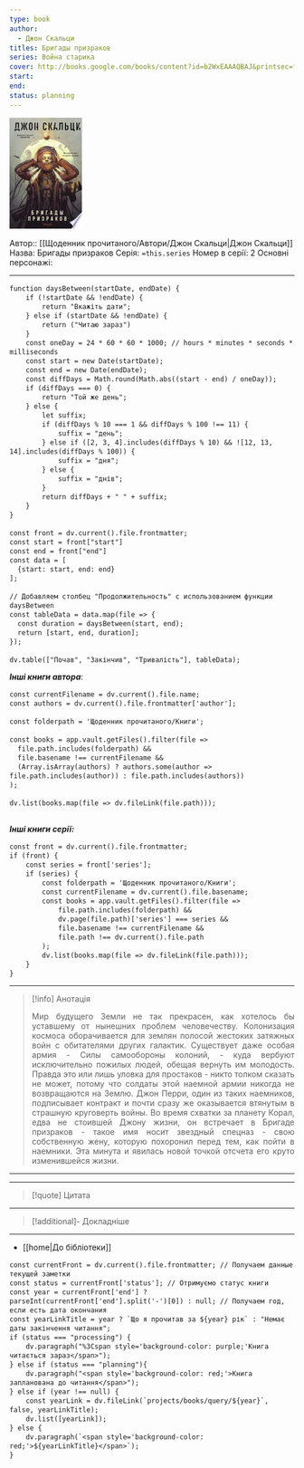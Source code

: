 ```yaml
---
type: book
author:
  - Джон Скальци
titles: Бригады призраков
series: Война старика
cover: http://books.google.com/books/content?id=b2WxEAAAQBAJ&printsec=frontcover&img=1&zoom=1&edge=curl&source=gbs_api
start: 
end: 
status: planning
---
```

![cover|150](media/cover!150-376.jpg)

Автор:: [[Щоденник прочитаного/Автори/Джон Скальци|Джон Скальци]]
Назва: Бригады призраков
Серія:  `=this.series`
Номер в серії: 2
Основні персонажі:

---
```dataviewjs
function daysBetween(startDate, endDate) {
	if (!startDate && !endDate) { 
		return "Вкажіть дати"; 
	} else if (startDate && !endDate) {
		return ("Читаю зараз")
	}
	const oneDay = 24 * 60 * 60 * 1000; // hours * minutes * seconds * milliseconds
	const start = new Date(startDate);
	const end = new Date(endDate);
	const diffDays = Math.round(Math.abs((start - end) / oneDay));
	if (diffDays === 0) {
		return "Той же день";   
	} else {
		let suffix;     
	    if (diffDays % 10 === 1 && diffDays % 100 !== 11) {
		    suffix = "день";     
	    } else if ([2, 3, 4].includes(diffDays % 10) && ![12, 13, 14].includes(diffDays % 100)) {
			suffix = "дня";     
		} else {       
			suffix = "днів";     
		}          
		return diffDays + " " + suffix;   
	} 
}  

const front = dv.current().file.frontmatter;
const start = front["start"]
const end = front["end"]
const data = [
  {start: start, end: end}
];

// Добавляем столбец "Продолжительность" с использованием функции daysBetween
const tableData = data.map(file => {
  const duration = daysBetween(start, end);
  return [start, end, duration];
});

dv.table(["Почав", "Закінчив", "Тривалість"], tableData);
```

***Інші книги автора***:
```dataviewjs
const currentFilename = dv.current().file.name;
const authors = dv.current().file.frontmatter['author'];

const folderpath = 'Щоденник прочитаного/Книги';

const books = app.vault.getFiles().filter(file =>
  file.path.includes(folderpath) &&
  file.basename !== currentFilename &&
  (Array.isArray(authors) ? authors.some(author => file.path.includes(author)) : file.path.includes(authors))
);

dv.list(books.map(file => dv.fileLink(file.path)));


```
***Інші книги серії:***
```dataviewjs
const front = dv.current().file.frontmatter;
if (front) {
	const series = front['series'];
	if (series) {
		const folderpath = 'Щоденник прочитаного/Книги';
		const currentFilename = dv.current().file.basename;
		const books = app.vault.getFiles().filter(file =>  
			file.path.includes(folderpath) && 
			dv.page(file.path)['series'] === series && 
			file.basename !== currentFilename &&
			file.path !== dv.current().file.path 
		);
		dv.list(books.map(file => dv.fileLink(file.path)));
	}
}

```

---
>[!info] Анотація
><p align="justify">Мир будущего Земли не так прекрасен, как хотелось бы уставшему от нынешних проблем человечеству. Колонизация космоса оборачивается для землян полосой жестоких затяжных войн с обитателями других галактик. Существует даже особая армия - Силы самообороны колоний, - куда вербуют исключительно пожилых людей, обещая вернуть им молодость. Правда это или лишь уловка для простаков - никто толком сказать не может, потому что солдаты этой наемной армии никогда не возвращаются на Землю. Джон Перри, один из таких наемников, подписывает контракт и почти сразу же оказывается втянутым в страшную круговерть войны. Во время схватки за планету Корал, едва не стоившей Джону жизни, он встречает в Бригаде призраков - такое имя носит звездный спецназ - свою собственную жену, которую похоронил перед тем, как пойти в наемники. Эта минута и явилась новой точкой отсчета его круто изменившейся жизни.</p>
___

****
>[!quote] Цитата

****
>[!additional]- Докладніше

****

- [[home|До бібліотеки]]

```dataviewjs
const currentFront = dv.current().file.frontmatter; // Получаем данные текущей заметки
const status = currentFront['status']; // Отримуємо статус книги
const year = currentFront['end'] ? parseInt(currentFront['end'].split('-')[0]) : null; // Получаем год, если есть дата окончания
const yearLinkTitle = year ? `Що я прочитав за ${year} рік` : "Немає даты закінчення читання";
if (status === "processing") {
	dv.paragraph("%3Cspan style='background-color: purple;'Книга читається зараз</span>");
} else if (status === "planning"){
	dv.paragraph("<span style='background-color: red;'>Книга запланована до читання</span>");
} else if (year !== null) {
	const yearLink = dv.fileLink(`projects/books/query/${year}`, false, yearLinkTitle);
	dv.list([yearLink]);
} else {
	dv.paragraph(`<span style='background-color: red;'>${yearLinkTitle}</span>`);
}
```